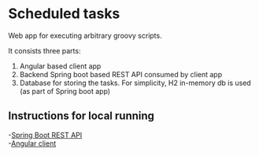 # Scheduled tasks
Web app for executing arbitrary groovy scripts.

It consists three parts:
1. Angular based client app
2. Backend Spring boot based REST API consumed by client app
3. Database for storing the tasks. For simplicity, H2 in-memory db is used (as part of Spring boot app)

## Instructions for local running
-[Spring Boot REST API](scheduler-app/README.md)  
-[Angular client](scheduler-client/README.md)

